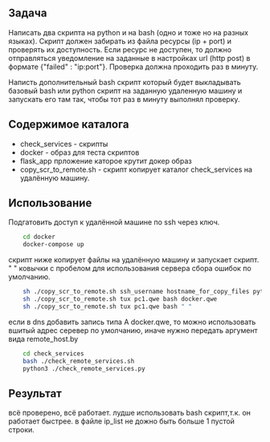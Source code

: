 ## Задача

Написать два скрипта на python и на bash (одно и тоже но на разных языках).
Скрипт должен забирать из файла ресурсы (ip + port) и проверять их доступность.
Если ресурс не доступен, то должно отправляться уведомление на заданные в настройках url (http post) в формате {"failed" : "ip:port"}.
Проверка должна проходить раз в минуту.

Написть дополнительный bash скрипт который будет выкладывать базовый bash или python скрипт на заданную удаленную машину и запускать его там так, чтобы тот раз в минуту выполнял проверку.

## Содержимое каталога
* check_services - скрипты
* docker - образ для теста скриптов
* flask_app прложение каторое крутит докер образ
* copy_scr_to_remote.sh  - скрипт копирует каталог check_services на удалённую машину.

## Использование

Подгатовить доступ к удалённой машине по ssh через ключ.

```sh
    cd docker
    docker-compose up
```
скрипт ниже копирует файлы на удалённую машину и запускает скрипт. " " ковычки с пробелом для использования сервера сбора ошибок по умолчанию.

```sh
    sh ./copy_scr_to_remote.sh ssh_username hostname_for_copy_files python|bash server_for_errors
    sh ./copy_scr_to_remote.sh tux pc1.qwe bash docker.qwe
    sh ./copy_scr_to_remote.sh tux pc1.qwe bash " "    
```
если в dns добавить запись типа A docker.qwe, то можно использовать вшитый адрес серевер по умолчанию, иначе нужно передать аргумент вида remote_host.by

```sh
    cd check_services
    bash ./check_remote_services.sh
    python3 ./check_remote_services.py
```

## Результат

всё проверено, всё работает. лудше использовать bash скрипт,т.к. он работает быстрее. в файле ip_list не дожно быть больше 1 пустой строки.

